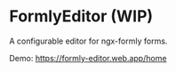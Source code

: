 # FormlyEditor (WIP)

A configurable editor for ngx-formly forms.

Demo: https://formly-editor.web.app/home
